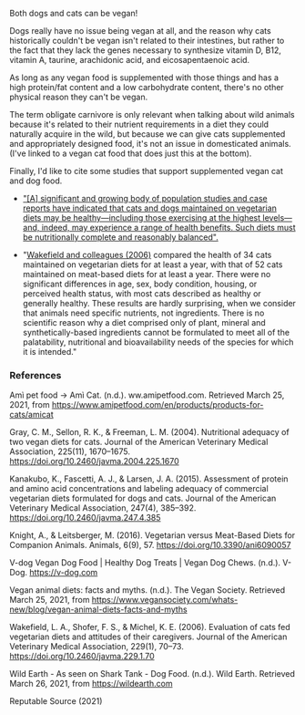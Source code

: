 Both dogs and cats can be vegan! 

Dogs really have no issue being vegan at all, and the reason why cats historically couldn't be vegan isn't related to their intestines, but rather to the fact that they lack the genes necessary to synthesize vitamin D, B12, vitamin A, taurine, arachidonic acid, and eicosapentaenoic acid.

As long as any vegan food is supplemented with those things and has a high protein/fat content and a low carbohydrate content, there's no other physical reason they can't be vegan.

The term obligate carnivore is only relevant when talking about wild animals because it's related to their nutrient requirements in a diet they could naturally acquire in the wild, but because we can give cats supplemented and appropriately designed food, it's not an issue in domesticated animals. (I've linked to a vegan cat food that does just this at the bottom).

Finally, I'd like to cite some studies that support supplemented vegan cat and dog food.

 - ["[A] significant and growing body of population studies and case reports have indicated that cats and dogs maintained on vegetarian diets may be healthy—including those exercising at the highest levels—and, indeed, may experience a range of health benefits. Such diets must be nutritionally complete and reasonably balanced".](https://www.mdpi.com/2076-2615/6/9/57)

 - "[Wakefield and colleagues (2006)](https://doi.org/10.2460/javma.229.1.70) compared the health of 34 cats maintained on vegetarian diets for at least a year, with that of 52 cats maintained on meat-based diets for at least a year. There were no significant differences in age, sex, body condition, housing, or perceived health status, with most cats described as healthy or generally healthy. These results are hardly surprising, when we consider that animals need specific nutrients, not ingredients. There is no scientific reason why a diet comprised only of plant, mineral and synthetically-based ingredients cannot be formulated to meet all of the palatability, nutritional and bioavailability needs of the species for which it is intended."

### References

Amì pet food → Amì Cat. (n.d.). ww.amipetfood.com. Retrieved March 25, 2021, from https://www.amipetfood.com/en/products/products-for-cats/amicat

Gray, C. M., Sellon, R. K., & Freeman, L. M. (2004). Nutritional adequacy of two vegan diets for cats. Journal of the American Veterinary Medical Association, 225(11), 1670–1675. https://doi.org/10.2460/javma.2004.225.1670

Kanakubo, K., Fascetti, A. J., & Larsen, J. A. (2015). Assessment of protein and amino acid concentrations and labeling adequacy of commercial vegetarian diets formulated for dogs and cats. Journal of the American Veterinary Medical Association, 247(4), 385–392. https://doi.org/10.2460/javma.247.4.385

Knight, A., & Leitsberger, M. (2016). Vegetarian versus Meat-Based Diets for Companion Animals. Animals, 6(9), 57. https://doi.org/10.3390/ani6090057

V-dog Vegan Dog Food | Healthy Dog Treats | Vegan Dog Chews. (n.d.). V-Dog. https://v-dog.com

Vegan animal diets: facts and myths. (n.d.). The Vegan Society. Retrieved March 25, 2021, from https://www.vegansociety.com/whats-new/blog/vegan-animal-diets-facts-and-myths

Wakefield, L. A., Shofer, F. S., & Michel, K. E. (2006). Evaluation of cats fed vegetarian diets and attitudes of their caregivers. Journal of the American Veterinary Medical Association, 229(1), 70–73. https://doi.org/10.2460/javma.229.1.70

Wild Earth - As seen on Shark Tank - Dog Food. (n.d.). Wild Earth. Retrieved March 26, 2021, from https://wildearth.com

Reputable Source (2021)
‌

